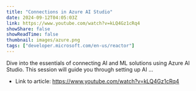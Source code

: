 ```yaml
---
title: "Connections in Azure AI Studio"
date: 2024-09-12T04:05:03Z
link: https://www.youtube.com/watch?v=kLQ4Gz1cRq4
showShare: false
showReadTime: false
thumbnail: images/azure.png
tags: ["developer.microsoft.com/en-us/reactor"]
---
```

Dive into the essentials of connecting AI and ML solutions using Azure AI Studio. This session will guide you through setting up AI ...

- Link to article: https://www.youtube.com/watch?v=kLQ4Gz1cRq4